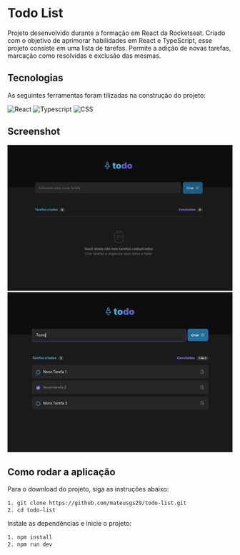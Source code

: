 # Todo List

Projeto desenvolvido durante a formação em React da Rocketseat. Criado com o objetivo de aprimorar habilidades em React e TypeScript, esse projeto consiste em uma lista de tarefas. Permite a adição de novas tarefas, marcação como resolvidas e exclusão das mesmas.

## Tecnologias

As seguintes ferramentas foram tilizadas na construção do projeto:

![React](https://img.shields.io/badge/react-0D1117?style=for-the-badge&logo=react)
![Typescript](https://img.shields.io/badge/typescript-0D1117?style=for-the-badge&logo=typescript)
![CSS](https://img.shields.io/badge/css-0D1117?style=for-the-badge&logo=css3&logoColor=31A1D6)

## Screenshot

<div align="center">
    <img src="./screenshots/telaSemTarefas.png" alt="Tela de login" />
    <img src="./screenshots/telaTarefas.png" alt="Tela de listagem das tasks" />
</div>

## Como rodar a aplicação

Para o download do projeto, siga as instruções abaixo:

```
1. git clone https://github.com/mateusgs29/todo-list.git
2. cd todo-list
```

Instale as dependências e inicie o projeto:

```
1. npm install
2. npm run dev
```
